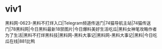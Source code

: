 # viv1
黑料网-0623-黑料不打烊入口|Telegram频道传送门|74猫导航主站|74猫传送门|78黑料网|今日黑料最新18禁图片|今日爆料美好生活吃瓜|黑料女神笔攻略作者为了生活|黑料不打烊黑科技|黑料网-黑料大事记|黑料网-黑料大事记|黑料|今日吃瓜在线|881比鸭

